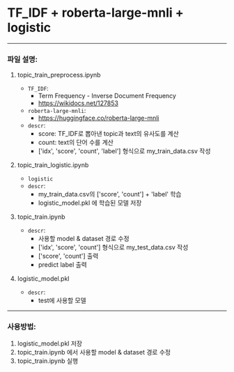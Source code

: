 # TF_IDF + roberta-large-mnli + logistic

---

### 파일 설명:

1. topic_train_preprocess.ipynb
    - `TF_IDF`:
        - Term Frequency - Inverse Document Frequency
        - <https://wikidocs.net/127853>
    - `roberta-large-mnli`:
        - <https://huggingface.co/roberta-large-mnli>
    - `descr`:
        - score: TF_IDF로 뽑아낸 topic과 text의 유사도를 계산
        - count: text의 단어 수를 계산
        - ['idx', 'score', 'count', 'label'] 형식으로 my_train_data.csv 작성

2. topic_train_logistic.ipynb
    - `logistic`
    - `descr`:
        - my_train_data.csv의 ['score', 'count'] + 'label' 학습
        - logistic_model.pkl 에 학습된 모델 저장

3. topic_train.ipynb
    - `descr`:
        - 사용할 model & dataset 경로 수정
        - ['idx', 'score', 'count'] 형식으로 my_test_data.csv 작성
        - ['score', 'count'] 출력
        - predict label 출력

4. logistic_model.pkl
    - `descr`:
        - test에 사용할 모델

---

### 사용방법:

1. logistic_model.pkl 저장
2. topic_train.ipynb 에서 사용할 model & dataset 경로 수정
3. topic_train.ipynb 실행
